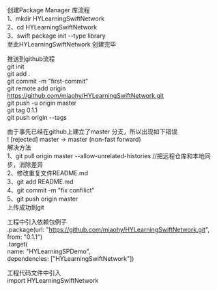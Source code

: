 创建Package Manager 库流程  
1、mkdir HYLearningSwiftNetwork  
2、cd HYLearningSwiftNetwork  
3、swift package init --type library  
至此HYLearningSwiftNetwork 创建完毕  

推送到github流程  
git init  
git add .  
git commit -m "first-commit"  
git remote add origin https://github.com/miaohy/HYLearningSwiftNetwork.git  
git push -u origin master  
git tag 0.1.1  
git push origin --tags  

由于事先已经在github上建立了master 分支，所以出现如下错误  
! [rejected] master -> master (non-fast forward)  
解决方法   
1、git pull origin master --allow-unrelated-histories //把远程仓库和本地同步，消除差异  
2、修改重复文件README.md  
3、git add README.md  
4、git commit -m "fix confilict"  
5、git push origin master  
上传成功到git  

工程中引入依赖包例子  
 .package(url: "https://github.com/miaohy/HYLearningSwiftNetwork.git", from: "0.1.1")  
 .target(  
            name: "HYLearningSPDemo",  
            dependencies: ["HYLearningSwiftNetwork"])  
            
  工程代码文件中引入  
  import HYLearningSwiftNetwork  
